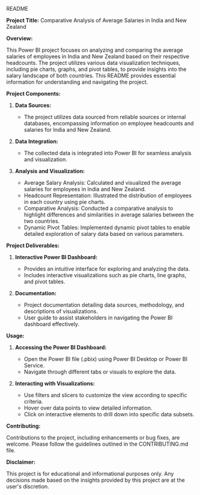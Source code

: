 README

**Project Title:** Comparative Analysis of Average Salaries in India and New Zealand

**Overview:**

This Power BI project focuses on analyzing and comparing the average salaries of employees in India and New Zealand based on their respective headcounts. The project utilizes various data visualization techniques, including pie charts, graphs, and pivot tables, to provide insights into the salary landscape of both countries. This README provides essential information for understanding and navigating the project.

**Project Components:**

1. **Data Sources:** 
   - The project utilizes data sourced from reliable sources or internal databases, encompassing information on employee headcounts and salaries for India and New Zealand.

2. **Data Integration:** 
   - The collected data is integrated into Power BI for seamless analysis and visualization.

3. **Analysis and Visualization:**
   - Average Salary Analysis: Calculated and visualized the average salaries for employees in India and New Zealand.
   - Headcount Representation: Illustrated the distribution of employees in each country using pie charts.
   - Comparative Analysis: Conducted a comparative analysis to highlight differences and similarities in average salaries between the two countries.
   - Dynamic Pivot Tables: Implemented dynamic pivot tables to enable detailed exploration of salary data based on various parameters.

**Project Deliverables:**

1. **Interactive Power BI Dashboard:**
   - Provides an intuitive interface for exploring and analyzing the data.
   - Includes interactive visualizations such as pie charts, line graphs, and pivot tables.

2. **Documentation:**
   - Project documentation detailing data sources, methodology, and descriptions of visualizations.
   - User guide to assist stakeholders in navigating the Power BI dashboard effectively.

**Usage:**

1. **Accessing the Power BI Dashboard:**
   - Open the Power BI file (.pbix) using Power BI Desktop or Power BI Service.
   - Navigate through different tabs or visuals to explore the data.
   
2. **Interacting with Visualizations:**
   - Use filters and slicers to customize the view according to specific criteria.
   - Hover over data points to view detailed information.
   - Click on interactive elements to drill down into specific data subsets.

**Contributing:**

Contributions to the project, including enhancements or bug fixes, are welcome. Please follow the guidelines outlined in the CONTRIBUTING.md file.



**Disclaimer:**

This project is for educational and informational purposes only. Any decisions made based on the insights provided by this project are at the user's discretion.
